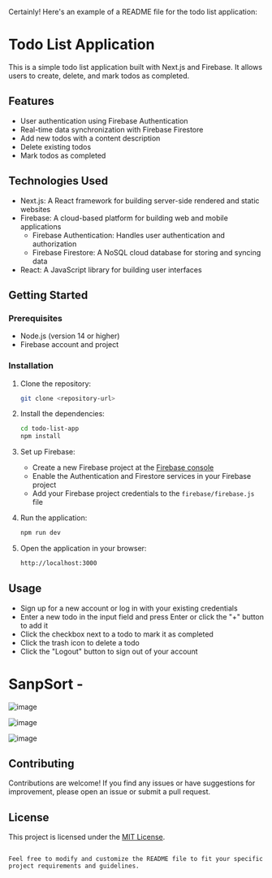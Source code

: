 Certainly! Here's an example of a README file for the todo list application:


# Todo List Application

This is a simple todo list application built with Next.js and Firebase. It allows users to create, delete, and mark todos as completed.

## Features

- User authentication using Firebase Authentication
- Real-time data synchronization with Firebase Firestore
- Add new todos with a content description
- Delete existing todos
- Mark todos as completed

## Technologies Used

- Next.js: A React framework for building server-side rendered and static websites
- Firebase: A cloud-based platform for building web and mobile applications
  - Firebase Authentication: Handles user authentication and authorization
  - Firebase Firestore: A NoSQL cloud database for storing and syncing data
- React: A JavaScript library for building user interfaces

## Getting Started

### Prerequisites

- Node.js (version 14 or higher)
- Firebase account and project

### Installation

1. Clone the repository:

   ```bash
   git clone <repository-url>
   ```

2. Install the dependencies:

   ```bash
   cd todo-list-app
   npm install
   ```

3. Set up Firebase:

   - Create a new Firebase project at the [Firebase console](https://console.firebase.google.com/)
   - Enable the Authentication and Firestore services in your Firebase project
   - Add your Firebase project credentials to the `firebase/firebase.js` file

4. Run the application:

   ```bash
   npm run dev
   ```

5. Open the application in your browser:

   ```bash
   http://localhost:3000
   ```

## Usage

- Sign up for a new account or log in with your existing credentials
- Enter a new todo in the input field and press Enter or click the "+" button to add it
- Click the checkbox next to a todo to mark it as completed
- Click the trash icon to delete a todo
- Click the "Logout" button to sign out of your account

# SanpSort -

![image](https://github.com/Noobcoder2042/Todo-App-With-Login-Authentication/assets/126554321/d56c7c14-6c66-42a4-b82f-b042e3a5489e)

![image](https://github.com/Noobcoder2042/Todo-App-With-Login-Authentication/assets/126554321/2235ee7a-d16b-4f22-9f31-48b6947ec253)

![image](https://github.com/Noobcoder2042/Todo-App-With-Login-Authentication/assets/126554321/3e18a50e-eb03-4931-ad69-67fb73ac4715)






## Contributing

Contributions are welcome! If you find any issues or have suggestions for improvement, please open an issue or submit a pull request.

## License

This project is licensed under the [MIT License](LICENSE).
```

Feel free to modify and customize the README file to fit your specific project requirements and guidelines.
